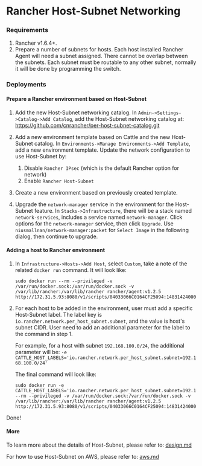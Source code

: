 Rancher Host-Subnet Networking
=================================

### Requirements
1. Rancher v1.6.4+.
2. Prepare a number of subnets for hosts. Each host installed Rancher Agent will need a subnet assigned. There cannot be overlap between the subnets. Each subnet must be routable to any other subnet, normally it will be done by programming the switch.

### Deployments

#### Prepare a Rancher environment based on Host-Subnet

1. Add the new Host-Subnet networking catalog. In `Admin->Settings->Catalog->Add Catalog`, add the Host-Subnet networking catalog at: https://github.com/cnrancher/per-host-subnet-catalog.git

2. Add a new environment template based on Cattle and the new Host-Subnet catalog. In `Environments->Manage Environments->Add Template`, add a new environment template. Update the network configuration to use Host-Subnet by:
    1. Disable `Rancher IPsec` (which is the default Rancher option for network)
    2. Enable `Rancher Host-Subnet`

3. Create a new environment based on previously created template.

4. Upgrade the `network-manager` service in the environment for the Host-Subnet feature. In `Stacks->Infrastructure`, there will be a stack named `network-services`, includes a service named `network-manager`. Click options for the `network-manager` service, then click `Upgrade`. Use `niusmallnan/network-manager:packet` for `Select Image` in the following dialog, then continue to upgrade.

#### Adding a host to Rancher environment
1. In `Infrastructure->Hosts->Add Host`, select `Custom`, take a note of the related `docker run` command. It will look like:
    ```
    sudo docker run --rm --privileged -v /var/run/docker.sock:/var/run/docker.sock -v /var/lib/rancher:/var/lib/rancher rancher/agent:v1.2.5 http://172.31.5.93:8080/v1/scripts/04033066C0164CF25094:1483142400000:KQrf2wQfJtdKxLHYuprV6LfWuQ
    ```
2. For each host to be added in the environment, user must add a specific Host-Subnet label. The label key is `io.rancher.network.per_host_subnet.subnet`, and the value is host's subnet CIDR. User need to add an additional parameter for the label to the command in step 1.

   For example, for a host with subnet `192.168.100.0/24`, the additional parameter will be: `-e CATTLE_HOST_LABELS='io.rancher.network.per_host_subnet.subnet=192.168.100.0/24'`

   The final command will look like:
    ```
    sudo docker run -e CATTLE_HOST_LABELS='io.rancher.network.per_host_subnet.subnet=192.168.100.0/24'  --rm --privileged -v /var/run/docker.sock:/var/run/docker.sock -v /var/lib/rancher:/var/lib/rancher rancher/agent:v1.2.5 http://172.31.5.93:8080/v1/scripts/04033066C0164CF25094:1483142400000:KQrf2wQfJtdKxLHYuprV6LfWuQ
    ```

Done!

#### More

To learn more about the details of Host-Subnet, please refer to: [design.md](./docs/design.md)

For how to use Host-Subnet on AWS, please refer to: [aws.md](./docs/aws.md)


